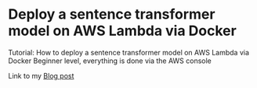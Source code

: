 # Deploy a sentence transformer model on AWS Lambda via Docker

Tutorial: How to deploy a sentence transformer model on AWS Lambda via Docker
Beginner level, everything is done via the AWS console

Link to my [Blog post](https://standardscaler.com/2023/01/06/deploy-a-sentence-transformer-model-on-aws-lambda-via-docker/)
